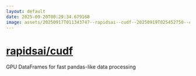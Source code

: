 ```yaml
---
layout: default
date: 2025-09-20T00:29:34.679160
image: assets/20250917T011343747--rapidsai--cudf--20250919T025452750--cropped.png
---
```


# [rapidsai/cudf](https://github.com/rapidsai/cudf)

GPU DataFrames for fast pandas-like data processing

